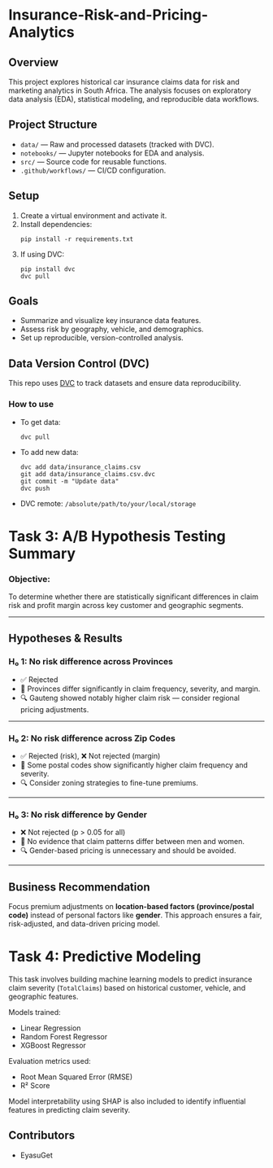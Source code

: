 # Insurance-Risk-and-Pricing-Analytics

## Overview
This project explores historical car insurance claims data for risk and marketing analytics in South Africa. The analysis focuses on exploratory data analysis (EDA), statistical modeling, and reproducible data workflows.

## Project Structure
- `data/` — Raw and processed datasets (tracked with DVC).
- `notebooks/` — Jupyter notebooks for EDA and analysis.
- `src/` — Source code for reusable functions.
- `.github/workflows/` — CI/CD configuration.

## Setup
1. Create a virtual environment and activate it.
2. Install dependencies:
   ```
   pip install -r requirements.txt
   ```
3. If using DVC:
   ```
   pip install dvc
   dvc pull
   ```

## Goals
- Summarize and visualize key insurance data features.
- Assess risk by geography, vehicle, and demographics.
- Set up reproducible, version-controlled analysis.

## Data Version Control (DVC)

This repo uses [DVC](https://dvc.org/) to track datasets and ensure data reproducibility.

### How to use

- To get data:  
  ```
  dvc pull
  ```
- To add new data:  
  ```
  dvc add data/insurance_claims.csv
  git add data/insurance_claims.csv.dvc
  git commit -m "Update data"
  dvc push
  ```
- DVC remote: `/absolute/path/to/your/local/storage`


# Task 3: A/B Hypothesis Testing Summary

### Objective:
To determine whether there are statistically significant differences in claim risk and profit margin across key customer and geographic segments.

---

## Hypotheses & Results

### H₀ 1: No risk difference across Provinces
- ✅ Rejected
- 📌 Provinces differ significantly in claim frequency, severity, and margin.
- 🔍 Gauteng showed notably higher claim risk — consider regional pricing adjustments.

---

### H₀ 2: No risk difference across Zip Codes
- ✅ Rejected (risk), ❌ Not rejected (margin)
- 📌 Some postal codes show significantly higher claim frequency and severity.
- 🔍 Consider zoning strategies to fine-tune premiums.

---

### H₀ 3: No risk difference by Gender
- ❌ Not rejected (p > 0.05 for all)
- 📌 No evidence that claim patterns differ between men and women.
- 🔍 Gender-based pricing is unnecessary and should be avoided.

---

## Business Recommendation

Focus premium adjustments on **location-based factors (province/postal code)** instead of personal factors like **gender**. This approach ensures a fair, risk-adjusted, and data-driven pricing model.


# Task 4: Predictive Modeling

This task involves building machine learning models to predict insurance claim severity (`TotalClaims`) based on historical customer, vehicle, and geographic features.

Models trained:
- Linear Regression
- Random Forest Regressor
- XGBoost Regressor

Evaluation metrics used:
- Root Mean Squared Error (RMSE)
- R² Score

Model interpretability using SHAP is also included to identify influential features in predicting claim severity.


## Contributors
- EyasuGet

